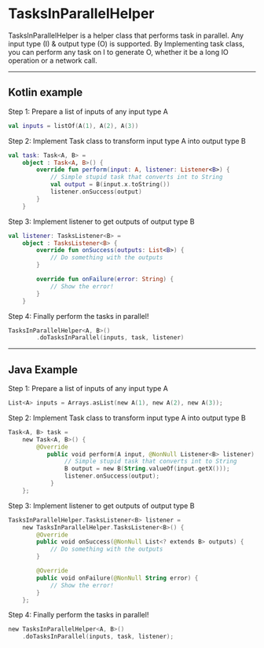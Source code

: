 # TasksInParallelHelper

TasksInParallelHelper is a helper class that performs task in parallel. Any input type (I) & output type (O) is supported. By Implementing task class, you can perform any task on I to generate O, whether it be a long IO operation or a network call.

---

## Kotlin example

Step 1: Prepare a list of inputs of any input type A

```kotlin
val inputs = listOf(A(1), A(2), A(3))
```

Step 2: Implement Task class to transform input type A into output type B

```kotlin
val task: Task<A, B> =
    object : Task<A, B>() {
        override fun perform(input: A, listener: Listener<B>) {
            // Simple stupid task that converts int to String
            val output = B(input.x.toString())
            listener.onSuccess(output)
        }
    }
```

Step 3: Implement listener to get outputs of output type B

```kotlin
val listener: TasksListener<B> =
    object : TasksListener<B> {
        override fun onSuccess(outputs: List<B>) {
            // Do something with the outputs
        }

        override fun onFailure(error: String) {
            // Show the error!
        }
    }
```

Step 4: Finally perform the tasks in parallel!

```kotlin
TasksInParallelHelper<A, B>()
        .doTasksInParallel(inputs, task, listener)
```

---

## Java Example

Step 1: Prepare a list of inputs of any input type A

```kotlin
List<A> inputs = Arrays.asList(new A(1), new A(2), new A(3));
```

Step 2: Implement Task class to transform input type A into output type B

```kotlin
Task<A, B> task =
    new Task<A, B>() {
        @Override
           public void perform(A input, @NonNull Listener<B> listener) {
                // Simple stupid task that converts int to String
                B output = new B(String.valueOf(input.getX()));
                listener.onSuccess(output);
            }
    };
```

Step 3: Implement listener to get outputs of output type B

```kotlin
TasksInParallelHelper.TasksListener<B> listener =
    new TasksInParallelHelper.TasksListener<B>() {
        @Override
        public void onSuccess(@NonNull List<? extends B> outputs) {
            // Do something with the outputs
        }

        @Override
        public void onFailure(@NonNull String error) {
            // Show the error!
        }
    };
```

Step 4: Finally perform the tasks in parallel!

```kotlin
new TasksInParallelHelper<A, B>()
    .doTasksInParallel(inputs, task, listener);
```